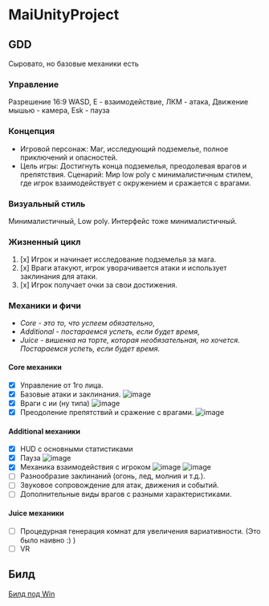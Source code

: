 # MaiUnityProject
## GDD
Сыровато, но базовые механики есть
### Управление

Разрешение 16:9
WASD, E - взаимодействие, ЛКМ - атака, Движение мышью - камера, Esk - пауза

### Концепция
- Игровой персонаж: Маг, исследующий подземелье, полное приключений и опасностей.
- Цель игры: Достигнуть конца подземелья, преодолевая врагов и препятствия.
Сценарий: Мир low poly с минималистичным стилем, где игрок взаимодействует с окружением и сражается с врагами.
### Визуальный стиль
Минималистичный, Low poly. Интерфейс тоже минималистичный.


### Жизненный цикл
1. [x] Игрок и начинает исследование подземелья за мага.
2. [x] Враги атакуют, игрок уворачивается атаки и использует заклинания для атаки.
3. [x] Игрок получает очки за свои достижения.
### Механики и фичи
- *Core - это то, что успеем обязательно*,
- *Additional - постараемся успеть, если будет время*,
- *Juice - вишенка на торте, которая необязательная, но хочется. Постараемся успеть, если будет время.*

#### Core механики
- [x] Управление от 1го лица.
- [x] Базовые атаки и заклинания.
![image](https://github.com/FastSnake0/MaiUnityProject/blob/main/Refs/s1.png)
- [x] Враги с ии (ну типа)
![image](https://github.com/FastSnake0/MaiUnityProject/blob/main/Refs/s3.png)
- [x] Преодоление препятствий и сражение с врагами.
![image](https://github.com/FastSnake0/MaiUnityProject/blob/main/Refs/s2.png)
#### Additional механики
- [x] HUD с основными статистиками
- [x] Пауза
![image](https://github.com/FastSnake0/MaiUnityProject/blob/main/Refs/s6.png)
- [x] Механика взаимодействия с игроком
![image](https://github.com/FastSnake0/MaiUnityProject/blob/main/Refs/s4.png)
![image](https://github.com/FastSnake0/MaiUnityProject/blob/main/Refs/s5.png)
- [ ] Разнообразие заклинаний (огонь, лед, молния и т.д.).
- [ ] Звуковое сопровождение для атак, движения и событий.
- [ ] Дополнительные виды врагов с разными характеристиками.
#### Juice механики
- [ ] Процедурная генерация комнат для увеличения вариативности. (Это было наивно :) )
- [ ] VR

## Билд

[Билд под Win](https://drive.google.com/drive/folders/1_g231_ziLgsw6gGvOixJy2X308_NvkqW?usp=drive_link)
